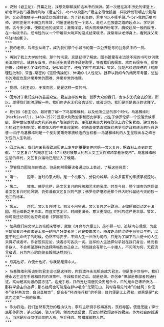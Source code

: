     > 说到《君主论》，开篇之处，我想先聊聊我和这本书的渊源。第一次是在高中历史的课堂上，听老师讲到马基雅维利与《君主论》，<br>以及那句“君主必须像狐狸一样狡猾而聪明去识别陷阱，又必须像狮子一样凶猛以惊骇豺狼。为了达到目的，君主可以不择手段。”<br>我的历史老师，彼时正是三十而立的年龄，相信正是处在一个男人，走在人生强盛之路的起点上。学识渊博，古今多少事，便都在他的谈笑间；激情洋溢，硕大而潦草的粉笔字，腾蛟起凤一般的板书，在一句板书后，经常性的以一个带着巨大响声的逗点结束板书。我常常从老师身上，看到我父亲年轻时的影子。
    ***
    > 我的老师，后来去从政了。成为我们那个小城市的第一次公开招考的公务员中的一员。
    ***
    > 再到了我上大学的时候，那个时间里，真是获得了解放，图书馆里有永远读不完的书可以供我去消磨时光。就算专业书，也有诸多先贤的作品在那里，等着我们去探索。然而有很多书，现在想来，纯粹是为了读过而读，好似读过了，便有了吹牛的本钱。譬如，我竟然读过康德的《纯粹理性批判》、亚当.斯密的《道德情操论》、休谟的《人性论》。就算以我如今的阅历来考量，这些书的难度也是非常非常的困难、非常非常的枯燥。
    ***
    > 我想，《君主论》，于我而言，便是这样一类的书。
    ***
    > 因为对于我们这样的芸芸众生，君主这样的角色，普罗大众的我们，也许永无机会去扮演。所以，即便我们能够理解一些，我们也许永无机会去证实，或者证伪，我们是否是真正的读懂了。
    ***
    > 我们谈《君主论》，最好要了解一下马基雅维利，以及他所生活的那个时代。马基雅维利(Machiavelli，1469—1527)是意大利政治家和历史学家，出生于佛罗伦萨一个没落贵族家庭，是中世纪晚期意大利新兴资产阶级的代表，主张结束意大利在政治上的分裂状态，建立强有力的君主专制制度，形成强大的中央集权国家。伴随着美第奇家族对佛罗伦萨政权统治的兴衰更替——由于马基雅维利是一个反对美第奇家族统治的当权者——马基雅维利的人生呈现出与之峰谷对应的人生轨迹。
    ***
    > 回过头来，我们再来看看欧洲历史上发生的重要事件时期——文艺复兴，据百科上查到的文献，“‘文艺复兴’的概念在14-17世纪时被意大利的人文主义作家和学者所使用”。马基雅维利生活的年代，文艺复兴运动已是进入了晚期。
    ***
    > 尽管我力图简单的表述，但是仍然需要读者通过以上表述，了解这些背景：
    ***
    > 第一、	国家。当时的意大利，是一个松散的、分裂的城邦。由众多富有的家族掌权控制。
    ***
    > 第二、	城市。佛罗伦萨，是文艺复兴的传统和艺术的宝库。时至今日，整个城市仍然保留着文艺复兴时的风貌，仍弥漫着文艺复兴的气氛；佛罗伦萨堪称是那个伟大时代留给今天的独一无二的标本。
    ***
    > 第三、	时代。文艺复兴时代，意义不用多说。文艺复兴之于欧洲，正如启蒙运动之于法国，明治维新之于日本。而且文艺复兴，时间更漫长、意义更深远、时代的遗产更丰厚。譬如，你可能还记得的达芬奇或者《梦娜丽莎》。
    ***
    > 如果我们用文学上的毛姆来譬喻，就像《月亮与六便士》，是不顾一切、追随内心理想，为此不惜抛妻弃子追求天上那一轮明月好或者坏；还是委曲求全、随波逐流的混迹于芸芸众生中，以至于到生命终了的时候，仍然不得安宁，不知人生一世所为何的，只是为了脚下的六便士的人生来得好或者坏。作者没有定论，读者亦可各执一词。这样的人生选择似乎就在我们身边，继而看多数人，不会希望那样的选择降临到自己身上，然而就会有那么一小撮人，不问所为何，无视流言蜚语，只为内心的向往去毅然决然前行。
    ***
    > 月亮也好，六便士也好，你我都是局中人。
    ***
    > 马基雅维利所谈到的君主论也是这样的，你我或许永无机会成为君主。但是生于世俗中，我们便永远生活在手段和目的的决策中。手段和目的之后，就是结果。你信奉“卑鄙是卑鄙者的通行证，高尚是高尚者的墓志铭”，这是手段，目的是让南唐民众安居乐业，目的是自己潇洒快活——那样李后主的选择，那么结局也可能是在梦中唱念“无限江山，别时容易见时难”的结局；你信奉“金杯共汝饮，白刃莫相饶”，便会有“杯酒释兵权”的手段，目的便是无上君权，结果便是“玄武门之变”一般的故事。
    ***
    > 作为百姓，我们当然有充分的理由认为，李后主所持手段再高尚，丧权辱国，便是无能；李世民所作所为，杀兄弑弟，骇人听闻，然而大唐盛世，历史仍然歌颂这样的君主。作为社会的普通人，当然是应该向往高尚的人格，唾弃残忍、狡猾卑鄙的人性。
    ***
